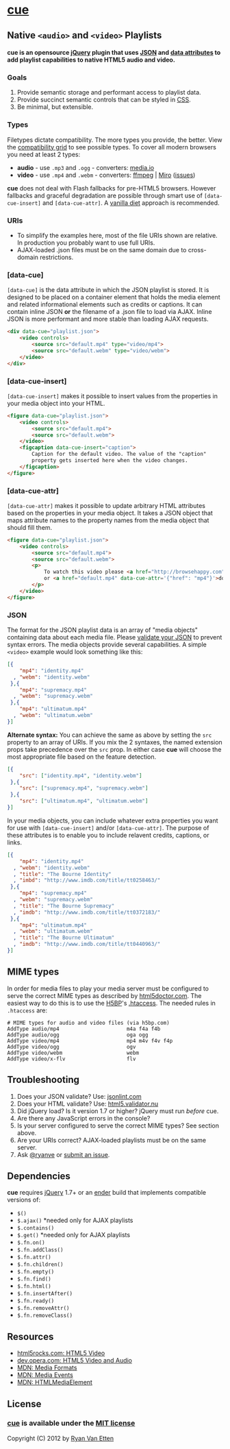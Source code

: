 # [cue](../../)
## Native `<audio>` and `<video>` Playlists

#### <b>cue</b> is an opensource [jQuery](http://jquery.com) plugin that uses [JSON](http://en.wikipedia.org/wiki/JSON) and [data attributes](http://dev.opera.com/articles/view/an-introduction-to-datasets/) to add playlist capabilities to native HTML5 audio and video.

### Goals

1. Provide semantic storage and performant access to playlist data.
2. Provide succinct semantic controls that can be styled in [CSS](https://github.com/ryanve/cue/blob/master/cue.css).
3. Be minimal, but extensible.

### Types

Filetypes dictate compatibility. The more types you provide, the better. View the [compatibility grid](https://developer.mozilla.org/en-US/docs/Media_formats_supported_by_the_audio_and_video_elements#Browser_compatibility) to see possible types. To cover all modern browsers you need at least 2 types: 

- **audio** - use `.mp3` and `.ogg`  - converters: [media.io](http://media.io)
- **video** - use `.mp4` and `.webm` - converters: [ffmpeg](http://ffmpeg.org) | [Miro](http://mirovideoconverter.com) ([issues](http://stackoverflow.com/a/13449719/770127))

<b>cue</b> does not deal with Flash fallbacks for pre-HTML5 browsers. However fallbacks and graceful degradation are possible through smart use of `[data-cue-insert]` and `[data-cue-attr]`. A [vanilla diet](http://coding.smashingmagazine.com/2012/11/13/the-vanilla-web-diet/) approach is recommended.

### URIs

- To simplify the examples here, most of the file URIs shown are relative. In production you probably want to use full URIs.
- AJAX-loaded .json files must be on the same domain due to cross-domain restrictions.

### [data-cue]

`[data-cue]` is the data attribute in which the JSON playlist is stored. It is designed to be placed on a container element that holds the media element and related informational elements such as credits or captions. It can contain inline JSON **or** the filename of a .json file to load via AJAX. Inline JSON is more performant and more stable than loading AJAX requests. 

```html
<div data-cue="playlist.json">
    <video controls>
        <source src="default.mp4" type="video/mp4">
        <source src="default.webm" type="video/webm">
    </video>
</div>
```

### [data-cue-insert]

`[data-cue-insert]` makes it possible to insert values from the properties in your media object into your HTML.

```html
<figure data-cue="playlist.json">
    <video controls>
        <source src="default.mp4">
        <source src="default.webm">
    </video>
    <figcaption data-cue-insert="caption">
        Caption for the default video. The value of the "caption"
        property gets inserted here when the video changes.
    </figcaption>
</figure>
```

### [data-cue-attr]

`[data-cue-attr]` makes it possible to update arbitrary HTML attributes based on the properties in your media object. It takes a JSON object that maps attribute names to the property names from the media object that should fill them.

```html
<figure data-cue="playlist.json">
    <video controls>
        <source src="default.mp4">
        <source src="default.webm">
        <p>
            To watch this video please <a href="http://browsehappy.com">updgrade your browser</a>
            or <a href="default.mp4" data-cue-attr='{"href": "mp4"}'>download the .mp4</a>
        </p>
    </video>
</figure>
```

### JSON

The format for the JSON playlist data is an array of "media objects" containing data about each media file. Please [validate your JSON](http://jsonlint.com) to prevent syntax errors. The media objects provide several capabilities. A simple `<video>` example would look something like this:

```json
[{
    "mp4": "identity.mp4"
  , "webm": "identity.webm"
 },{
    "mp4": "supremacy.mp4"
  , "webm": "supremacy.webm"
 },{
    "mp4": "ultimatum.mp4"
  , "webm": "ultimatum.webm"
}]
```

**Alternate syntax:** You can achieve the same as above by setting the `src` property to an array of URIs. If you mix the 2 syntaxes, the named extension props take precedence over the `src` prop. In either case **cue** will choose the most appropriate file based on the feature detection.

```json
[{
    "src": ["identity.mp4", "identity.webm"]
 },{
    "src": ["supremacy.mp4", "supremacy.webm"]
 },{
    "src": ["ultimatum.mp4", "ultimatum.webm"]
}]
```

In your media objects, you can include whatever extra properties you want for use with `[data-cue-insert]` and/or `[data-cue-attr]`. The purpose of these attributes is to enable you to include relavent credits, captions, or links.

```json
[{
    "mp4": "identity.mp4"
  , "webm": "identity.webm"
  , "title": "The Bourne Identity"
  , "imbd": "http://www.imdb.com/title/tt0258463/"
 },{
    "mp4": "supremacy.mp4"
  , "webm": "supremacy.webm"
  , "title": "The Bourne Supremacy"
  , "imdb": "http://www.imdb.com/title/tt0372183/"
 },{
    "mp4": "ultimatum.mp4"
  , "webm": "ultimatum.webm"
  , "title": "The Bourne Ultimatum"
  , "imdb": "http://www.imdb.com/title/tt0440963/"
}]
```

## MIME types

In order for media files to play your media server must be configured to serve the correct MIME types as described by [html5doctor.com](http://html5doctor.com/html5-audio-the-state-of-play/). The easiest way to do this is to use the [H5BP](https://github.com/h5bp/html5-boilerplate/)'s [.htaccess](https://github.com/h5bp/html5-boilerplate/blob/master/.htaccess). The needed rules in `.htaccess` are:

```
# MIME types for audio and video files (via h5bp.com)
AddType audio/mp4                      m4a f4a f4b
AddType audio/ogg                      oga ogg
AddType video/mp4                      mp4 m4v f4v f4p
AddType video/ogg                      ogv
AddType video/webm                     webm
AddType video/x-flv                    flv
```

## Troubleshooting

1. Does your JSON validate? Use: [jsonlint.com](http://jsonlint.com)
2. Does your HTML validate? Use: [html5.validator.nu](http://html5.validator.nu)
3. Did jQuery load? Is it version 1.7 or higher? jQuery must run *before* cue.
4. Are there any JavaScript errors in the console?
5. Is your server configured to serve the correct MIME types? See section above.
6. Are your URIs correct? AJAX-loaded playlists must be on the same server.
7. Ask [@ryanve](http://twitter.com/ryanve) or [submit an issue](https://github.com/ryanve/cue/issues).

## Dependencies

<b>cue</b> requires [jQuery](http://jquery.com/) 1.7+ or an [ender](http://ender.jit.su/) build that implements compatible versions of:

- `$()`
- `$.ajax()` *needed only for AJAX playlists
- `$.contains()`
- `$.get()`  *needed only for AJAX playlists
- `$.fn.on()`
- `$.fn.addClass()`
- `$.fn.attr()`
- `$.fn.children()`
- `$.fn.empty()`
- `$.fn.find()`
- `$.fn.html()`
- `$.fn.insertAfter()`
- `$.fn.ready()`
- `$.fn.removeAttr()`
- `$.fn.removeClass()`

## Resources

- [html5rocks.com: HTML5 Video](http://www.html5rocks.com/en/tutorials/video/basics/)
- [dev.opera.com: HTML5 Video and Audio](http://dev.opera.com/articles/view/everything-you-need-to-know-about-html5-video-and-audio/)
- [MDN: Media Formats](https://developer.mozilla.org/en-US/docs/Media_formats_supported_by_the_audio_and_video_elements#Browser_compatibility)
- [MDN: Media Events](https://developer.mozilla.org/en-US/docs/DOM/Media_events)
- [MDN: HTMLMediaElement](https://developer.mozilla.org/en-US/docs/DOM/HTMLMediaElement)

## License

### [cue](http://github.com/ryanve/cue) is available under the [MIT license](http://en.wikipedia.org/wiki/MIT_License)

Copyright (C) 2012 by [Ryan Van Etten](https://github.com/ryanve)